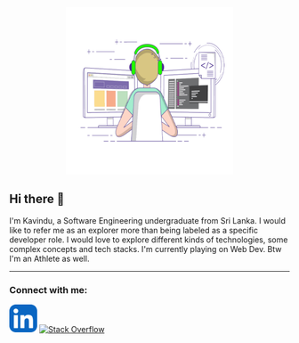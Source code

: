 <p align="center"><img src="https://github.com/kavindujayarathne/kavindujayarathne/blob/main/TechStuff.gif" alt="Entering IMG" width="300" height="300"></p>

<h2>Hi there 👋</h2>

<p>
I'm Kavindu, a Software Engineering undergraduate from Sri Lanka. I would like to refer me as an explorer more than being labeled as a specific developer role. I would love to explore different kinds of technologies, some complex concepts and tech stacks. I'm currently playing on Web Dev. Btw I'm an Athlete as well.</p>

---

<h3>Connect with me:</h3>
<p align="left">
<a href="https://linkedin.com/in/kavindujayarathne/" target="blank"><img src="https://github.com/tandpfun/skill-icons/blob/main/icons/LinkedIn.svg" alt="LinkedIn" height="50" width="50" /></a>
<a href="https://stackoverflow.com/users/20195136/kavindu-jayarathne" target="blank"><img src="https://raw.githubusercontent.com/rahuldkjain/github-profile-readme-generator/master/src/images/icons/Social/stack-overflow.svg" alt="Stack Overflow" height="50" width="50" /></a>
</p>



